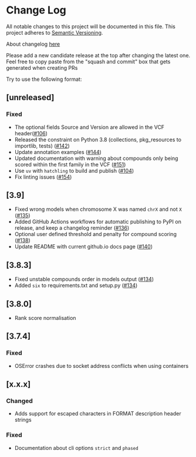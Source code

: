 # Change Log
All notable changes to this project will be documented in this file.
This project adheres to [Semantic Versioning](http://semver.org/).

About changelog [here](https://keepachangelog.com/en/1.0.0/)

Please add a new candidate release at the top after changing the latest one. Feel free to copy paste from the "squash and commit" box that gets generated when creating PRs

Try to use the following format:

## [unreleased]
### Fixed
- The optional fields Source and Version are allowed in the VCF header([#106](https://github.com/Clinical-Genomics/genmod/pull/106))
- Released the constraint on Python 3.8 (collections, pkg_resources to importlib, tests) ([#142](https://github.com/Clinical-Genomics/genmod/pull/142))
- Update annotation examples ([#144](https://github.com/Clinical-Genomics/genmod/pull/144))
- Updated documentation with warning about compounds only being scored within the first family in the VCF ([#151](https://github.com/Clinical-Genomics/genmod/pull/151)) 
- Use `uv` with `hatchling` to build and publish ([#104](https://github.com/Clinical-Genomics/genmod/issues/143))
- Fix linting issues ([#154](https://github.com/Clinical-Genomics/genmod/issues/154))

## [3.9]
- Fixed wrong models when chromosome X was named `chrX` and not `X` ([#135](https://github.com/Clinical-Genomics/genmod/pull/135))
- Added GitHub Actions workflows for automatic publishing to PyPI on release, and keep a changelog reminder ([#136](https://github.com/Clinical-Genomics/genmod/pull/136))
- Optional user defined threshold and penalty for compound scoring ([#138](https://github.com/Clinical-Genomics/genmod/pull/138))
- Update README with current github.io docs page ([#140](https://github.com/Clinical-Genomics/genmod/pull/140))

## [3.8.3]
- Fixed unstable compounds order in models output ([#134](https://github.com/Clinical-Genomics/genmod/pull/134))
- Added `six` to requirements.txt and setup.py ([#134](https://github.com/Clinical-Genomics/genmod/pull/134))

## [3.8.0]
- Rank score normalisation

## [3.7.4]

### Fixed
- OSError crashes due to socket address conflicts when using containers

## [x.x.x]

### Changed
- Adds support for escaped characters in FORMAT description header strings

### Fixed
- Documentation about cli options `strict` and `phased`
